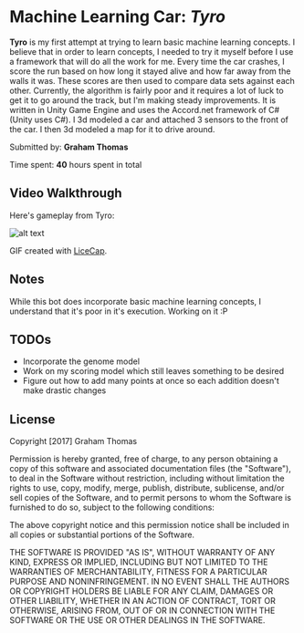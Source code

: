 # Machine Learning Car: *Tyro*

**Tyro** is my first attempt at trying to learn basic machine learning concepts.  I believe that in order to learn concepts, I needed to try it myself before I use a framework that will do all the work for me. Every time the car crashes, I score the run based on how long it stayed alive and how far away from the walls it was. These scores are then used to compare data sets against each other. Currently, the algorithm is fairly poor and it requires a lot of luck to get it to go around the track, but I'm making steady improvements. It is written in Unity Game Engine and uses the Accord.net framework of C# (Unity uses C#). I 3d modeled a car and attached 3 sensors to the front of the car. I then 3d modeled a map for it to drive around.

Submitted by: **Graham Thomas**

Time spent: **40** hours spent in total

## Video Walkthrough

Here's gameplay from Tyro:

![alt text](https://github.com/GrahamMThomas/Tyro/blob/master/Tyro_Gameplay.gif "Demo")

GIF created with [LiceCap](http://www.cockos.com/licecap/).

## Notes

While this bot does incorporate basic machine learning concepts, I understand that it's poor in it's execution. Working on it :P

## TODOs

- Incorporate the genome model
- Work on my scoring model which still leaves something to be desired
- Figure out how to add many points at once so each addition doesn't make drastic changes

## License

Copyright [2017] Graham Thomas

Permission is hereby granted, free of charge, to any person obtaining a copy of this software and associated documentation files (the  "Software"), to deal in the Software without restriction, including without limitation the rights to use, copy, modify, merge, publish, distribute, sublicense, and/or sell copies of the Software, and to permit persons to whom the Software is furnished to do so, subject to the following conditions:

The above copyright notice and this permission notice shall be included in all copies or substantial portions of the Software.

THE SOFTWARE IS PROVIDED "AS IS", WITHOUT WARRANTY OF ANY KIND, EXPRESS OR IMPLIED, INCLUDING BUT NOT LIMITED TO THE WARRANTIES OF MERCHANTABILITY, FITNESS FOR A PARTICULAR PURPOSE AND NONINFRINGEMENT. IN NO EVENT SHALL THE AUTHORS OR COPYRIGHT HOLDERS BE LIABLE FOR ANY CLAIM, DAMAGES OR OTHER LIABILITY, WHETHER IN AN ACTION OF CONTRACT, TORT OR OTHERWISE, ARISING FROM, OUT OF OR IN CONNECTION WITH THE SOFTWARE OR THE USE OR OTHER DEALINGS IN THE SOFTWARE.
